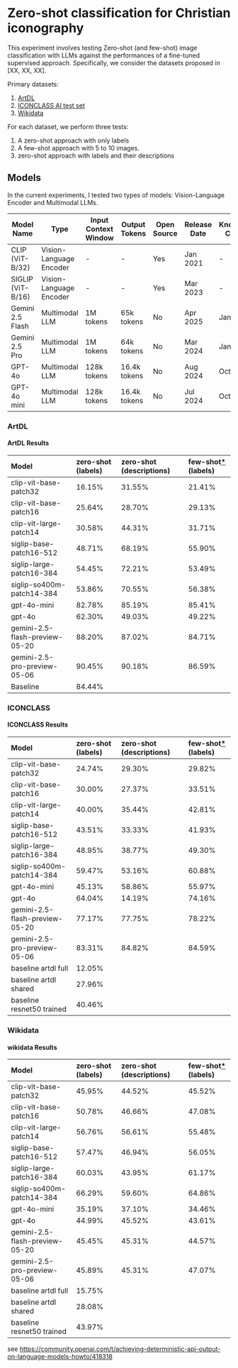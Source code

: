 # Zero-shot classification for Christian iconography

This experiment involves testing Zero-shot (and few-shot) image classification with LLMs against the performances of a fine-tuned supervised approach.
Specifically, we consider the datasets proposed in [XX, XX, XX].

Primary datasets:

1. [ArtDL](https://artdl.org/)
2. [ICONCLASS AI test set](https://iconclass.org/testset/)
3. [Wikidata]()

For each dataset, we perform three tests:

1. A zero-shot approach with only labels
2. A few-shot approach with 5 to 10 images.
3. zero-shot approach with labels and their descriptions

## Models

In the current experiments, I tested two types of models: Vision-Language Encoder and Multimodal LLMs.

| Model Name        | Type                     | Input Context Window     | Output Tokens     | Open Source | Release Date | Knowledge Cut-off |
|------------------|--------------------------|--------------------------|-------------------|--------------|---------------|--------------------|
| CLIP (ViT-B/32)   | Vision-Language Encoder   | -                      | -               | Yes        | Jan 2021      | -               |
| SIGLIP (ViT-B/16) | Vision-Language Encoder   | -                      | -               | Yes        | Mar 2023      | -               |
| Gemini 2.5 Flash  | Multimodal LLM            | 1M tokens                | 65k tokens    | No         | Apr 2025      | Jan 2025    |
| Gemini 2.5 Pro    | Multimodal LLM            | 1M tokens                | 64k tokens    | No         | Mar 2024      | Jan 2025   |
| GPT-4o            | Multimodal LLM            | 128k tokens              | 16.4k tokens     | No         | Aug 2024      | Oct 2023           |
| GPT-4o mini       | Multimodal LLM            | 128k tokens              | 16.4k tokens     | No         | Jul 2024      | Oct 2023           |

### ArtDL
#### ArtDL Results
| Model                          | zero-shot (labels)   | zero-shot (descriptions)   | few-shot[*](dataset/ArtDL-data/few-shot/README.md) (labels)   |
|:-------------------------------|:---------------------|:---------------------------|:--------------------------------------------------------------|
| clip-vit-base-patch32          | 16.15%               | 31.55%                     | 21.41%                                                        |
| clip-vit-base-patch16          | 25.64%               | 28.70%                     | 29.13%                                                        |
| clip-vit-large-patch14         | 30.58%               | 44.31%                     | 31.71%                                                        |
| siglip-base-patch16-512        | 48.71%               | 68.19%                     | 55.90%                                                        |
| siglip-large-patch16-384       | 54.45%               | 72.21%                     | 53.49%                                                        |
| siglip-so400m-patch14-384      | 53.86%               | 70.55%                     | 56.38%                                                        |
| gpt-4o-mini                    | 82.78%               | 85.19%                     | 85.41%                                                        |
| gpt-4o                         | 62.30%               | 49.03%                     | 49.22%                                                        |
| gemini-2.5-flash-preview-05-20 | 88.20%               | 87.02%                     | 84.71%                                                        |
| gemini-2.5-pro-preview-05-06   | 90.45%               | 90.18%                     | 86.59%                                                        |
| Baseline                       | 84.44%               |                            |                                                               |

### ICONCLASS
#### ICONCLASS Results
| Model                          | zero-shot (labels)   | zero-shot (descriptions)   | few-shot[*](dataset/ICONCLASS-data/few-shot/README.md) (labels)   |
|:-------------------------------|:---------------------|:---------------------------|:------------------------------------------------------------------|
| clip-vit-base-patch32          | 24.74%               | 29.30%                     | 29.82%                                                            |
| clip-vit-base-patch16          | 30.00%               | 27.37%                     | 33.51%                                                            |
| clip-vit-large-patch14         | 40.00%               | 35.44%                     | 42.81%                                                            |
| siglip-base-patch16-512        | 43.51%               | 33.33%                     | 41.93%                                                            |
| siglip-large-patch16-384       | 48.95%               | 38.77%                     | 49.30%                                                            |
| siglip-so400m-patch14-384      | 59.47%               | 53.16%                     | 60.88%                                                            |
| gpt-4o-mini                    | 45.13%               | 58.86%                     | 55.97%                                                            |
| gpt-4o                         | 64.04%               | 14.19%                     | 74.16%                                                            |
| gemini-2.5-flash-preview-05-20 | 77.17%               | 77.75%                     | 78.22%                                                            |
| gemini-2.5-pro-preview-05-06   | 83.31%               | 84.82%                     | 84.59%                                                            |
| baseline artdl full            | 12.05%               |                            |                                                                   |
| baseline artdl shared          | 27.96%               |                            |                                                                   |
| baseline resnet50 trained      | 40.46%               |                            |                                                                   |

### Wikidata
#### wikidata Results
| Model                          | zero-shot (labels)   | zero-shot (descriptions)   | few-shot[*](dataset/wikidata-data/few-shot/README.md) (labels)   |
|:-------------------------------|:---------------------|:---------------------------|:-----------------------------------------------------------------|
| clip-vit-base-patch32          | 45.95%               | 44.52%                     | 45.52%                                                           |
| clip-vit-base-patch16          | 50.78%               | 46.66%                     | 47.08%                                                           |
| clip-vit-large-patch14         | 56.76%               | 56.61%                     | 55.48%                                                           |
| siglip-base-patch16-512        | 57.47%               | 46.94%                     | 56.05%                                                           |
| siglip-large-patch16-384       | 60.03%               | 43.95%                     | 61.17%                                                           |
| siglip-so400m-patch14-384      | 66.29%               | 59.60%                     | 64.86%                                                           |
| gpt-4o-mini                    | 35.19%               | 37.10%                     | 34.46%                                                           |
| gpt-4o                         | 44.99%               | 45.52%                     | 43.61%                                                           |
| gemini-2.5-flash-preview-05-20 | 45.45%               | 45.31%                     | 44.57%                                                           |
| gemini-2.5-pro-preview-05-06   | 45.89%               | 45.31%                     | 47.07%                                                           |
| baseline artdl full            | 15.75%               |                            |                                                                  |
| baseline artdl shared          | 28.08%               |                            |                                                                  |
| baseline resnet50 trained      | 43.97%               |                            |                                                                  |

see https://community.openai.com/t/achieving-deterministic-api-output-on-language-models-howto/418318